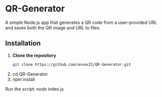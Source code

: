 # QR-Generator

A simple Node.js app that generates a QR code from a user-provided URL and saves both the QR image and URL to files.

## Installation

1. **Clone the repository**  
   ```sh
   git clone https://github.com/anvex21/QR-Generator.git

2. cd QR-Generator
3. npm install

Run the script: node index.js
